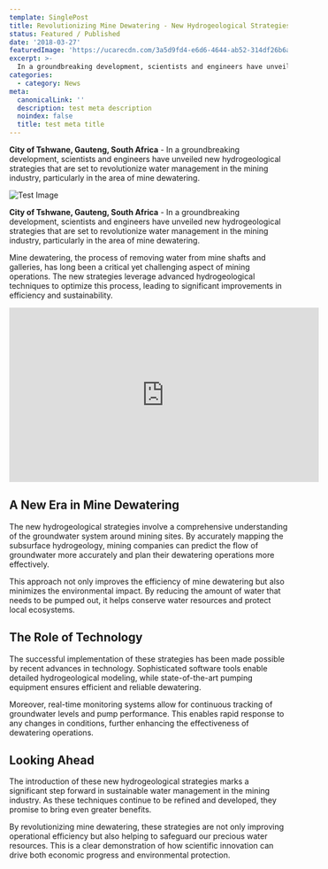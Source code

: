```yaml
---
template: SinglePost
title: Revolutionizing Mine Dewatering - New Hydrogeological Strategies Improve Water Management
status: Featured / Published
date: '2018-03-27'
featuredImage: 'https://ucarecdn.com/3a5d9fd4-e6d6-4644-ab52-314df26b6a20/'
excerpt: >-
  In a groundbreaking development, scientists and engineers have unveiled new hydrogeological strategies that are set to revolutionize water management in the mining industry, particularly in the area of mine dewatering.
categories:
  - category: News
meta:
  canonicalLink: ''
  description: test meta description
  noindex: false
  title: test meta title
---
```

**City of Tshwane, Gauteng, South Africa** - In a groundbreaking development, scientists and engineers have unveiled new hydrogeological strategies that are set to revolutionize water management in the mining industry, particularly in the area of mine dewatering.

![Test Image](https://ucarecdn.com/3a5d9fd4-e6d6-4644-ab52-314df26b6a20/)

**City of Tshwane, Gauteng, South Africa** - In a groundbreaking development, scientists and engineers have unveiled new hydrogeological strategies that are set to revolutionize water management in the mining industry, particularly in the area of mine dewatering.

Mine dewatering, the process of removing water from mine shafts and galleries, has long been a critical yet challenging aspect of mining operations. The new strategies leverage advanced hydrogeological techniques to optimize this process, leading to significant improvements in efficiency and sustainability.

<iframe width="560" height="315" src="https://www.youtube.com/embed/OkVdq2LcpV8" frameborder="0" allow="accelerometer; autoplay; encrypted-media; gyroscope; picture-in-picture" allowfullscreen></iframe>

## A New Era in Mine Dewatering
The new hydrogeological strategies involve a comprehensive understanding of the groundwater system around mining sites. By accurately mapping the subsurface hydrogeology, mining companies can predict the flow of groundwater more accurately and plan their dewatering operations more effectively.

This approach not only improves the efficiency of mine dewatering but also minimizes the environmental impact. By reducing the amount of water that needs to be pumped out, it helps conserve water resources and protect local ecosystems.

## The Role of Technology
The successful implementation of these strategies has been made possible by recent advances in technology. Sophisticated software tools enable detailed hydrogeological modeling, while state-of-the-art pumping equipment ensures efficient and reliable dewatering.

Moreover, real-time monitoring systems allow for continuous tracking of groundwater levels and pump performance. This enables rapid response to any changes in conditions, further enhancing the effectiveness of dewatering operations.

## Looking Ahead
The introduction of these new hydrogeological strategies marks a significant step forward in sustainable water management in the mining industry. As these techniques continue to be refined and developed, they promise to bring even greater benefits.

By revolutionizing mine dewatering, these strategies are not only improving operational efficiency but also helping to safeguard our precious water resources. This is a clear demonstration of how scientific innovation can drive both economic progress and environmental protection.